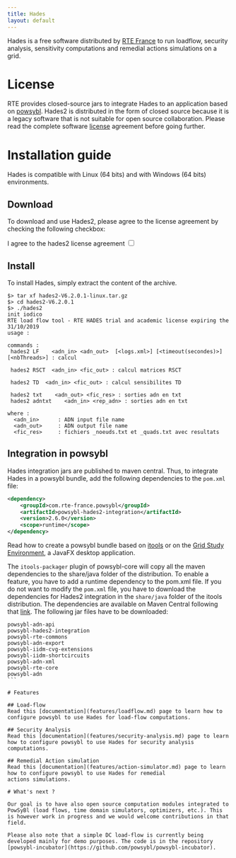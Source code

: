 ```yaml
---
title: Hades
layout: default
---
```


Hades is a free software distributed by [RTE France](https://www.rte-france.com) to run loadflow, security analysis, sensitivity computations and remedial actions simulations on a grid.

# License

RTE provides closed-source jars to integrate Hades to an application based on [powsybl](http://www.powsybl.com). Hades2 is distributed in the form of closed source because it is a legacy software that is not suitable for open source collaboration. Please read the complete software [license](license.md) agreement before going further.

# Installation guide
Hades is compatible with Linux (64 bits) and with Windows (64 bits) environments.

## Download

<div>
To download and use Hades2, please agree to the license agreement by checking the following checkbox:<br>

<style>
#hades2-link { display: none;}
#hades2-toggle:checked + #hades2-link { display: block;}
</style>
<p></p>
<label for="hades2-toggle">I agree to the hades2 license agreement</label>
<input id="hades2-toggle" type="checkbox" name="hades2-toggle">
<div id="hades2-link">
<p> Linux distribution (64 bits): <a href="https://github.com/rte-france/hades2-distribution/releases/download/V6.2.0/hades2-V6.2.0.1-linux.tar.gz">hades2-V6.2.0.1-linux.tar.gz</a></p>
<p> Windows distribution (64 bits): <a href="https://github.com/rte-france/hades2-distribution/releases/download/V6.2.0/hades2-V6.2.0.1-windows.zip">hades2-V6.2.0.1-windows.zip</a></p>
</div>
</div>

## Install
To install Hades, simply extract the content of the archive.
```shell
$> tar xf hades2-V6.2.0.1-linux.tar.gz
$> cd hades2-V6.2.0.1
$> ./hades2
init iodico
RTE load flow tool - RTE HADES trial and academic license expiring the 31/10/2019
usage :

commands :
 hades2 LF    <adn_in> <adn_out>  [<logs.xml>] [<timeout(secondes)>] [<nbThreads>] : calcul

 hades2 RSCT  <adn_in> <fic_out> : calcul matrices RSCT

 hades2 TD  <adn_in> <fic_out> : calcul sensibilites TD

 hades2 txt    <adn_out> <fic_res> : sorties adn en txt
 hades2 adntxt    <adn_in> <rep_adn> : sorties adn en txt

where :
  <adn_in>      : ADN input file name
  <adn_out>     : ADN output file name
  <fic_res>     : fichiers _noeuds.txt et _quads.txt avec resultats

```

## Integration in powsybl
Hades integration jars are published to maven central. Thus, to integrate Hades in a powsybl bundle, add the following
dependencies to the `pom.xml` file:
```xml
<dependency>
    <groupId>com.rte-france.powsybl</groupId>
    <artifactId>powsybl-hades2-integration</artifactId>
    <version>2.6.0</version>
    <scope>runtime</scope>
</dependency>
```

Read how to create a powsybl bundle based on [itools](http://powsybl.github.io/docs/installation/itools-packager.html)
or on the [Grid Study Environment](http://powsybl.github.io/docs/installation/javafx-packager.html), a JavaFX desktop
application.

The `itools-packager` plugin of powsybl-core will copy all the maven dependencies to the share/java folder of the distribution. To enable a feature, you have to add a runtime dependency to the pom.xml file. 
If you do not want to modify the `pom.xml` file, you have to download the dependencies for Hades2 integration in the `share/java` folder of the itools distribution. The dependencies are available on Maven Central following that [link](https://mvnrepository.com/artifact/com.rte-france.powsybl). The following jar files have to be downloaded:
````
powsybl-adn-api
powsybl-hades2-integration
powsybl-rte-commons
powsybl-adn-export
powsybl-iidm-cvg-extensions
powsybl-iidm-shortcircuits
powsybl-adn-xml
powsybl-rte-core
powsybl-adn
```

# Features

## Load-flow
Read this [documentation](features/loadflow.md) page to learn how to configure powsybl to use Hades for load-flow computations.

## Security Analysis
Read this [documentation](features/security-analysis.md) page to learn how to configure powsybl to use Hades for security analysis
computations.

## Remedial Action simulation
Read this [documentation](features/action-simulator.md) page to learn how to configure powsybl to use Hades for remedial
actions simulations.

# What's next ?

Our goal is to have also open source computation modules integrated to PowSyBl (load flows, time domain simulators, optimizers, etc.). This is however work in progress and we would welcome contributions in that field.

Please also note that a simple DC load-flow is currently being developed mainly for demo purposes. The code is in the repository [powsybl-incubator](https://github.com/powsybl/powsybl-incubator).
